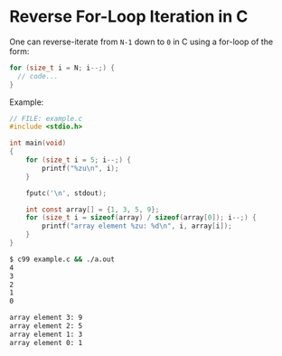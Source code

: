 Reverse For-Loop Iteration in C
===============================

One can reverse-iterate from `N-1` down to `0` in C using a for-loop of the
form:

```c
for (size_t i = N; i--;) {
  // code...
}
```

Example:

```c
// FILE: example.c
#include <stdio.h>

int main(void)
{
    for (size_t i = 5; i--;) {
        printf("%zu\n", i);
    }

    fputc('\n', stdout);

    int const array[] = {1, 3, 5, 9};
    for (size_t i = sizeof(array) / sizeof(array[0]); i--;) {
        printf("array element %zu: %d\n", i, array[i]);
    }
}
```
```sh
$ c99 example.c && ./a.out
4
3
2
1
0

array element 3: 9
array element 2: 5
array element 1: 3
array element 0: 1
```
